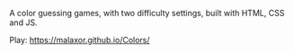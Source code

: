 A color guessing games, with two difficulty settings, built with HTML, CSS and JS.

Play: https://malaxor.github.io/Colors/
